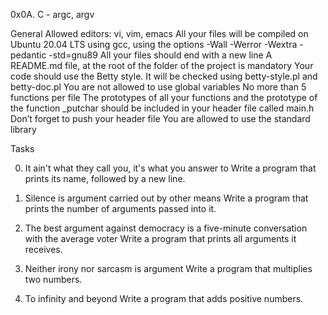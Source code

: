0x0A. C - argc, argv

General
Allowed editors: vi, vim, emacs
All your files will be compiled on Ubuntu 20.04 LTS using gcc, using the options -Wall -Werror -Wextra -pedantic -std=gnu89
All your files should end with a new line
A README.md file, at the root of the folder of the project is mandatory
Your code should use the Betty style. It will be checked using betty-style.pl and betty-doc.pl
You are not allowed to use global variables
No more than 5 functions per file
The prototypes of all your functions and the prototype of the function _putchar should be included in your header file called main.h
Don’t forget to push your header file
You are allowed to use the standard library

Tasks

0. It ain't what they call you, it's what you answer to
   Write a program that prints its name, followed by a new line.

1. Silence is argument carried out by other means
   Write a program that prints the number of arguments passed into it.

2. The best argument against democracy is a five-minute conversation with the average voter
   Write a program that prints all arguments it receives.
 
3. Neither irony nor sarcasm is argument
  Write a program that multiplies two numbers.
 
4. To infinity and beyond
    Write a program that adds positive numbers.
